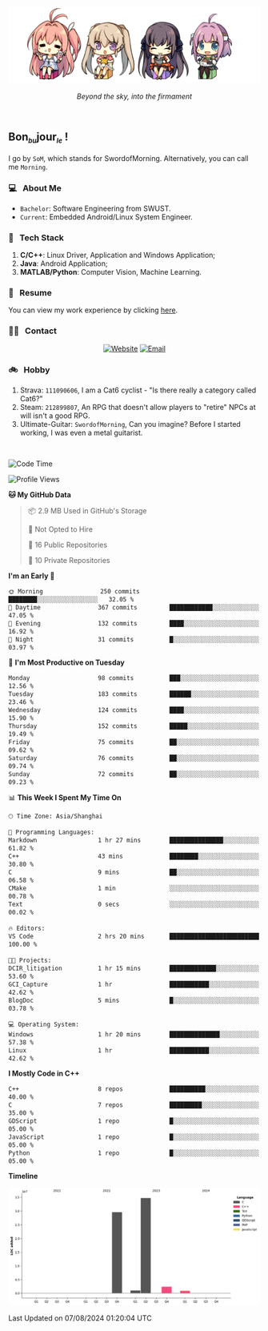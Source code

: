 <img src="./pic/Aokana.png">
<p align="center"><em>Beyond the sky, into the firmament</em></p>

<br/>

## Bon<sub><em><font size=2>bu</font></em></sub>jour<sub><em><font size=2>le</font></em></sub> !

I go by `SoM`, which stands for SwordofMorning. Alternatively, you can call me `Morning`.

### 💻 &nbsp; About Me

- `Bachelor`: Software Engineering from SWUST.
- `Current`: Embedded Android/Linux System Engineer.

### 🔧 &nbsp; Tech Stack

1. **C/C++**: Linux Driver, Application and Windows Application;
2. **Java**: Android Application;
3. **MATLAB/Python**: Computer Vision, Machine Learning.

### 📝 &nbsp; Resume

You can view my work experience by clicking <a href="https://swordofmorning.com/index.php/contact/">here</a>.

### 🤝🏻 &nbsp; Contact

<p align="center">
<a href="https://swordofmorning.com/"><img alt="Website" src="https://img.shields.io/badge/Website-swordofmorning.com-blue?style=flat-square&logo=google-chrome"></a>
<a href="mailto:master@xiaojintao.email
"><img alt="Email" src="https://img.shields.io/badge/Email-master@xiaojintao.email-blue?style=flat-square&logo=gmail"></a>
</p>

### 🚲 &nbsp; Hobby

1. Strava: `111090606`, I am a Cat6 cyclist - "Is there really a category called Cat6?"
2. Steam: `212899807`, An RPG that doesn't allow players to "retire" NPCs at will isn't a good RPG.
3. Ultimate-Guitar: `SwordofMorning`, Can you imagine? Before I started working, I was even a metal guitarist.

<br/>

<!--START_SECTION:waka-->
![Code Time](http://img.shields.io/badge/Code%20Time-2%20hrs%2020%20mins-blue)

![Profile Views](http://img.shields.io/badge/Profile%20Views-0-blue)

**🐱 My GitHub Data** 

> 📦 2.9 MB Used in GitHub's Storage 
 > 
> 🚫 Not Opted to Hire
 > 
> 📜 16 Public Repositories 
 > 
> 🔑 10 Private Repositories 
 > 
**I'm an Early 🐤** 

```text
🌞 Morning                250 commits         ████████░░░░░░░░░░░░░░░░░   32.05 % 
🌆 Daytime                367 commits         ████████████░░░░░░░░░░░░░   47.05 % 
🌃 Evening                132 commits         ████░░░░░░░░░░░░░░░░░░░░░   16.92 % 
🌙 Night                  31 commits          █░░░░░░░░░░░░░░░░░░░░░░░░   03.97 % 
```
📅 **I'm Most Productive on Tuesday** 

```text
Monday                   98 commits          ███░░░░░░░░░░░░░░░░░░░░░░   12.56 % 
Tuesday                  183 commits         ██████░░░░░░░░░░░░░░░░░░░   23.46 % 
Wednesday                124 commits         ████░░░░░░░░░░░░░░░░░░░░░   15.90 % 
Thursday                 152 commits         █████░░░░░░░░░░░░░░░░░░░░   19.49 % 
Friday                   75 commits          ██░░░░░░░░░░░░░░░░░░░░░░░   09.62 % 
Saturday                 76 commits          ██░░░░░░░░░░░░░░░░░░░░░░░   09.74 % 
Sunday                   72 commits          ██░░░░░░░░░░░░░░░░░░░░░░░   09.23 % 
```


📊 **This Week I Spent My Time On** 

```text
🕑︎ Time Zone: Asia/Shanghai

💬 Programming Languages: 
Markdown                 1 hr 27 mins        ███████████████░░░░░░░░░░   61.82 % 
C++                      43 mins             ████████░░░░░░░░░░░░░░░░░   30.80 % 
C                        9 mins              ██░░░░░░░░░░░░░░░░░░░░░░░   06.58 % 
CMake                    1 min               ░░░░░░░░░░░░░░░░░░░░░░░░░   00.78 % 
Text                     0 secs              ░░░░░░░░░░░░░░░░░░░░░░░░░   00.02 % 

🔥 Editors: 
VS Code                  2 hrs 20 mins       █████████████████████████   100.00 % 

🐱‍💻 Projects: 
DCIR_litigation          1 hr 15 mins        █████████████░░░░░░░░░░░░   53.60 % 
GCI_Capture              1 hr                ███████████░░░░░░░░░░░░░░   42.62 % 
BlogDoc                  5 mins              █░░░░░░░░░░░░░░░░░░░░░░░░   03.78 % 

💻 Operating System: 
Windows                  1 hr 20 mins        ██████████████░░░░░░░░░░░   57.38 % 
Linux                    1 hr                ███████████░░░░░░░░░░░░░░   42.62 % 
```

**I Mostly Code in C++** 

```text
C++                      8 repos             ██████████░░░░░░░░░░░░░░░   40.00 % 
C                        7 repos             █████████░░░░░░░░░░░░░░░░   35.00 % 
GDScript                 1 repo              █░░░░░░░░░░░░░░░░░░░░░░░░   05.00 % 
JavaScript               1 repo              █░░░░░░░░░░░░░░░░░░░░░░░░   05.00 % 
Python                   1 repo              █░░░░░░░░░░░░░░░░░░░░░░░░   05.00 % 
```



**Timeline**

![Lines of Code chart](https://raw.githubusercontent.com/SwordofMorning/SwordofMorning/main/assets/bar_graph.png)


 Last Updated on 07/08/2024 01:20:04 UTC
<!--END_SECTION:waka-->
